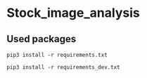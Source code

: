 # Stock_image_analysis

## Used packages

```
pip3 install -r requirements.txt
```

```
pip3 install -r requirements_dev.txt
```
